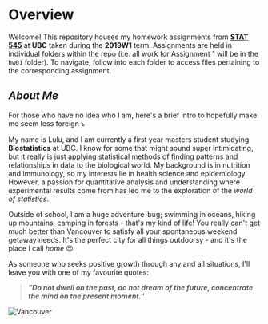# Overview

Welcome! This repository houses my homework assignments from **[STAT 545](https://stat545.stat.ubc.ca/)** at **UBC** taken during the **2019W1** term. Assignments are held in individual folders within the repo (i.e. all work for Assignment 1 will be in the `hw01` folder). To navigate, follow into each folder to access files pertaining to the corresponding assignment.


## _About Me_

For those who have no idea who I am, here's a brief intro to hopefully make me seem less foreign :arrow_heading_down:

My name is Lulu, and I am currently a first year masters student studying **Biostatistics** at UBC. I know for some that might sound super intimidating, but it really is just applying statistical methods of finding patterns and relationships in data to the biological world. My background is in nutrition and immunology, so my interests lie in health science and epidemiology. However, a passion for quantitative analysis and understanding where experimental results come from has led me to the exploration of the *world of statistics*. 

Outside of school, I am a huge adventure-bug; swimming in oceans, hiking up mountains, camping in forests - that's my kind of life! You really can't get much better than Vancouver to satisfy all your spontaneous weekend getaway needs. It's the perfect city for all things outdoorsy - and it's the place I call *home* :heart_eyes:

As someone who seeks positive growth through any and all situations, I'll leave you with one of my favourite quotes: 
> **_"Do not dwell on the past, do not dream of the future, concentrate the mind on the present moment."_**

![Vancouver](https://www.strathconatweedsmuir.com/assets/NewsImages/_resampled/FillWyIxMDI0IiwiNTAwIl0/Vancouver-skyline.jpg)
